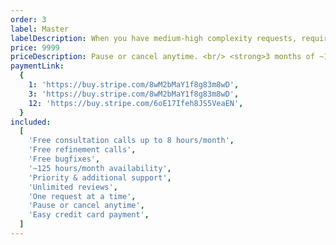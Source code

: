```yaml
---
order: 3
label: Master
labelDescription: When you have medium-high complexity requests, requirements, and a consistent workload. More suited for SaaS, Web3 applications, e-commerce solutions, and complex web apps.
price: 9999
priceDescription: Pause or cancel anytime. <br/> <strong>3 months of ~12 hours/month (valued $3,240) free support & maintenance after termination.</strong>
paymentLink:
  {
    1: 'https://buy.stripe.com/8wM2bMaY1f8g83m8wD',
    3: 'https://buy.stripe.com/8wM2bMaY1f8g83m8wD',
    12: 'https://buy.stripe.com/6oE17Ifeh8JS5VeaEN',
  }
included:
  [
    'Free consultation calls up to 8 hours/month',
    'Free refinement calls',
    'Free bugfixes',
    '~125 hours/month availability',
    'Priority & additional support',
    'Unlimited reviews',
    'One request at a time',
    'Pause or cancel anytime',
    'Easy credit card payment',
  ]
---
```

